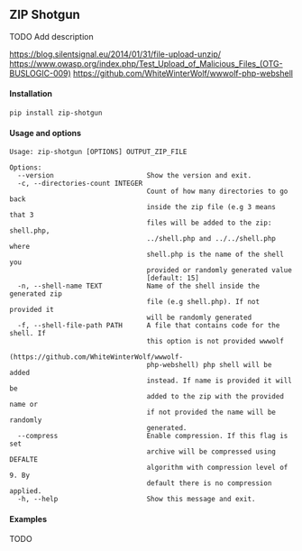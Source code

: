 ## ZIP Shotgun

TODO Add description

https://blog.silentsignal.eu/2014/01/31/file-upload-unzip/
https://www.owasp.org/index.php/Test_Upload_of_Malicious_Files_(OTG-BUSLOGIC-009)
https://github.com/WhiteWinterWolf/wwwolf-php-webshell

#### Installation

```pip install zip-shotgun```

#### Usage and options

```
Usage: zip-shotgun [OPTIONS] OUTPUT_ZIP_FILE

Options:
  --version                       Show the version and exit.
  -c, --directories-count INTEGER
                                  Count of how many directories to go back
                                  inside the zip file (e.g 3 means that 3
                                  files will be added to the zip: shell.php,
                                  ../shell.php and ../../shell.php where
                                  shell.php is the name of the shell you
                                  provided or randomly generated value
                                  [default: 15]
  -n, --shell-name TEXT           Name of the shell inside the generated zip
                                  file (e.g shell.php). If not provided it
                                  will be randomly generated
  -f, --shell-file-path PATH      A file that contains code for the shell. If
                                  this option is not provided wwwolf
                                  (https://github.com/WhiteWinterWolf/wwwolf-
                                  php-webshell) php shell will be added
                                  instead. If name is provided it will be
                                  added to the zip with the provided name or
                                  if not provided the name will be randomly
                                  generated.
  --compress                      Enable compression. If this flag is set
                                  archive will be compressed using DEFALTE
                                  algorithm with compression level of 9. By
                                  default there is no compression applied.
  -h, --help                      Show this message and exit.
```

#### Examples

TODO
